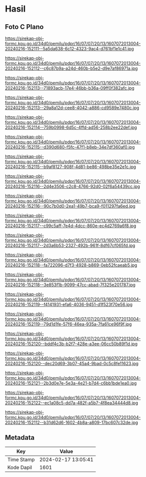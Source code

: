# Hasil

## Foto C Plano

https://sirekap-obj-formc.kpu.go.id/34d0/pemilu/pdpr/16/07/07/20/13/1607072013004-20240216-152111--5a5da638-6c12-4323-9ac4-d761bf1e1c41.jpg

https://sirekap-obj-formc.kpu.go.id/34d0/pemilu/pdpr/16/07/07/20/13/1607072013004-20240216-152112--c6c87b9a-a24d-460b-b5e2-d9e7af86971a.jpg

https://sirekap-obj-formc.kpu.go.id/34d0/pemilu/pdpr/16/07/07/20/13/1607072013004-20240216-152113--71893acb-17e4-46bb-b36a-09ff0f382afc.jpg

https://sirekap-obj-formc.kpu.go.id/34d0/pemilu/pdpr/16/07/07/20/13/1607072013004-20240216-152113--29a8a12d-cee8-4042-a886-cd9589e7480c.jpg

https://sirekap-obj-formc.kpu.go.id/34d0/pemilu/pdpr/16/07/07/20/13/1607072013004-20240216-152114--759b0998-6d5c-4ffd-ad56-258b2ee22def.jpg

https://sirekap-obj-formc.kpu.go.id/34d0/pemilu/pdpr/16/07/07/20/13/1607072013004-20240216-152115--d390d680-f5fc-47f1-b8eb-34e7df360af0.jpg

https://sirekap-obj-formc.kpu.go.id/34d0/pemilu/pdpr/16/07/07/20/13/1607072013004-20240216-152115--b9af8127-908f-4d81-be86-498be35e2e1c.jpg

https://sirekap-obj-formc.kpu.go.id/34d0/pemilu/pdpr/16/07/07/20/13/1607072013004-20240216-152116--2d4e3506-c2c8-4766-92d0-02f6a54439cc.jpg

https://sirekap-obj-formc.kpu.go.id/34d0/pemilu/pdpr/16/07/07/20/13/1607072013004-20240216-152116--90c7b0d0-2ea1-49b7-bca9-f011297fa6ed.jpg

https://sirekap-obj-formc.kpu.go.id/34d0/pemilu/pdpr/16/07/07/20/13/1607072013004-20240216-152117--c99c5aff-7e4d-4dcc-860e-ec4d2769a6f8.jpg

https://sirekap-obj-formc.kpu.go.id/34d0/pemilu/pdpr/16/07/07/20/13/1607072013004-20240216-152117--2d3a6b53-2327-492b-961f-8df67cf065fd.jpg

https://sirekap-obj-formc.kpu.go.id/34d0/pemilu/pdpr/16/07/07/20/13/1607072013004-20240216-152118--fa722096-d7f3-4928-b869-0eb52fcaeab5.jpg

https://sirekap-obj-formc.kpu.go.id/34d0/pemilu/pdpr/16/07/07/20/13/1607072013004-20240216-152118--3e853f1b-9099-47cc-abad-7f325e201787.jpg

https://sirekap-obj-formc.kpu.go.id/34d0/pemilu/pdpr/16/07/07/20/13/1607072013004-20240216-152119--f4141931-efa6-4036-9451-d1f523f70e56.jpg

https://sirekap-obj-formc.kpu.go.id/34d0/pemilu/pdpr/16/07/07/20/13/1607072013004-20240216-152119--79d1d1fe-57f6-46ea-935a-7fa61ce96f9f.jpg

https://sirekap-obj-formc.kpu.go.id/34d0/pemilu/pdpr/16/07/07/20/13/1607072013004-20240216-152120--bddf4c3b-b2f7-428e-a3ee-06cc50b89f1d.jpg

https://sirekap-obj-formc.kpu.go.id/34d0/pemilu/pdpr/16/07/07/20/13/1607072013004-20240216-152120--dec20d69-3b07-45a4-9bad-0c5c8fe11623.jpg

https://sirekap-obj-formc.kpu.go.id/34d0/pemilu/pdpr/16/07/07/20/13/1607072013004-20240216-152121--2b3d0e7e-5e3a-4e21-b7d4-c6bb1bde1ea0.jpg

https://sirekap-obj-formc.kpu.go.id/34d0/pemilu/pdpr/16/07/07/20/13/1607072013004-20240216-152122--ec1a08c5-dd7a-482f-a5b7-4f8ea34444d8.jpg

https://sirekap-obj-formc.kpu.go.id/34d0/pemilu/pdpr/16/07/07/20/13/1607072013004-20240216-152112--b31d62d6-1602-4b8a-a809-17bc607c32de.jpg


## Metadata

| Key        | Value               |
| ---------- | ------------------- |
| Time Stamp | 2024-02-17 13:05:41 |
| Kode Dapil | 1601                |



